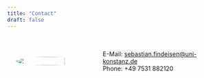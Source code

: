 ```yaml
---
title: "Contact"
draft: false
---
```

  
<div style="display: flex; align-items:center; justify-content:left; padding:20px;" > 
  <div style="flex-basis:50%; ">
    <img src="/images/findeisen_round.jpg" style="border-radius: 50%; width:75%; ">
  </div>
  <div >
    <p>
      E-Mail: <a href="mailto:sebastian.findeisen@uni-konstanz.de"> sebastian.findeisen@uni-konstanz.de </a> <br>
      Phone: +49 7531 882120 
    </p>
  </div>
</div>
